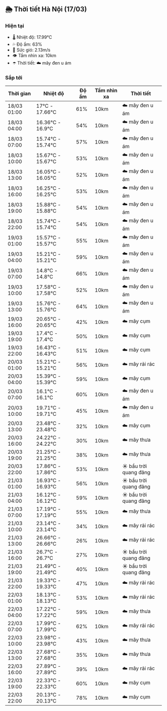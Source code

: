 ## 🌦️ Thời tiết Hà Nội (17/03)

### Hiện tại

- 🌡️ Nhiệt độ: 17.99℃
- 💦 Độ ẩm: 63%
- 💨 Sức gió: 2.13m/s
- 👁️ Tầm nhìn xa: 10km
- ☂️ Thời tiết: ☁️ mây đen u ám

### Sắp tới

| Thời gian | Nhiệt độ | Độ ẩm | Tầm nhìn xa | Thời tiết |
| --- | --- | --- | --- | --- |
| 18/03 01:00 | 17℃ - 17.66℃ | 61% | 10km | ☁️ mây đen u ám |
| 18/03 04:00 | 16.36℃ - 16.9℃ | 54% | 10km | ☁️ mây đen u ám |
| 18/03 07:00 | 15.74℃ - 15.74℃ | 57% | 10km | ☁️ mây đen u ám |
| 18/03 10:00 | 15.67℃ - 15.67℃ | 53% | 10km | ☁️ mây đen u ám |
| 18/03 13:00 | 16.05℃ - 16.05℃ | 52% | 10km | ☁️ mây đen u ám |
| 18/03 16:00 | 16.25℃ - 16.25℃ | 53% | 10km | ☁️ mây đen u ám |
| 18/03 19:00 | 15.88℃ - 15.88℃ | 54% | 10km | ☁️ mây đen u ám |
| 18/03 22:00 | 15.74℃ - 15.74℃ | 54% | 10km | ☁️ mây đen u ám |
| 19/03 01:00 | 15.57℃ - 15.57℃ | 55% | 10km | ☁️ mây đen u ám |
| 19/03 04:00 | 15.21℃ - 15.21℃ | 59% | 10km | ☁️ mây đen u ám |
| 19/03 07:00 | 14.8℃ - 14.8℃ | 66% | 10km | ☁️ mây đen u ám |
| 19/03 10:00 | 17.58℃ - 17.58℃ | 52% | 10km | ☁️ mây đen u ám |
| 19/03 13:00 | 15.76℃ - 15.76℃ | 64% | 10km | ☁️ mây đen u ám |
| 19/03 16:00 | 20.65℃ - 20.65℃ | 42% | 10km | ☁️ mây cụm |
| 19/03 19:00 | 17.4℃ - 17.4℃ | 50% | 10km | ☁️ mây cụm |
| 19/03 22:00 | 16.43℃ - 16.43℃ | 51% | 10km | ☁️ mây cụm |
| 20/03 01:00 | 15.21℃ - 15.21℃ | 56% | 10km | ☁️ mây rải rác |
| 20/03 04:00 | 15.39℃ - 15.39℃ | 59% | 10km | ☁️ mây cụm |
| 20/03 07:00 | 16.1℃ - 16.1℃ | 60% | 10km | ☁️ mây đen u ám |
| 20/03 10:00 | 19.71℃ - 19.71℃ | 45% | 10km | ☁️ mây đen u ám |
| 20/03 13:00 | 23.48℃ - 23.48℃ | 32% | 10km | ☁️ mây cụm |
| 20/03 16:00 | 24.22℃ - 24.22℃ | 30% | 10km | ☁️ mây thưa |
| 20/03 19:00 | 21.25℃ - 21.25℃ | 38% | 10km | ☁️ mây thưa |
| 20/03 22:00 | 17.86℃ - 17.86℃ | 53% | 10km | ☀️ bầu trời quang đãng |
| 21/03 01:00 | 16.93℃ - 16.93℃ | 56% | 10km | ☀️ bầu trời quang đãng |
| 21/03 04:00 | 16.12℃ - 16.12℃ | 59% | 10km | ☀️ bầu trời quang đãng |
| 21/03 07:00 | 17.19℃ - 17.19℃ | 55% | 10km | ☁️ mây thưa |
| 21/03 10:00 | 23.14℃ - 23.14℃ | 34% | 10km | ☁️ mây rải rác |
| 21/03 13:00 | 26.66℃ - 26.66℃ | 26% | 10km | ☁️ mây rải rác |
| 21/03 16:00 | 26.7℃ - 26.7℃ | 27% | 10km | ☀️ bầu trời quang đãng |
| 21/03 19:00 | 21.49℃ - 21.49℃ | 40% | 10km | ☀️ bầu trời quang đãng |
| 21/03 22:00 | 19.33℃ - 19.33℃ | 47% | 10km | ☁️ mây rải rác |
| 22/03 01:00 | 18.13℃ - 18.13℃ | 53% | 10km | ☁️ mây rải rác |
| 22/03 04:00 | 17.22℃ - 17.22℃ | 59% | 10km | ☁️ mây thưa |
| 22/03 07:00 | 17.99℃ - 17.99℃ | 62% | 10km | ☁️ mây rải rác |
| 22/03 10:00 | 23.98℃ - 23.98℃ | 43% | 10km | ☁️ mây thưa |
| 22/03 13:00 | 27.68℃ - 27.68℃ | 35% | 10km | ☁️ mây thưa |
| 22/03 16:00 | 27.89℃ - 27.89℃ | 39% | 10km | ☁️ mây rải rác |
| 22/03 19:00 | 22.33℃ - 22.33℃ | 60% | 10km | ☁️ mây cụm |
| 22/03 22:00 | 20.13℃ - 20.13℃ | 78% | 10km | ☁️ mây cụm |
